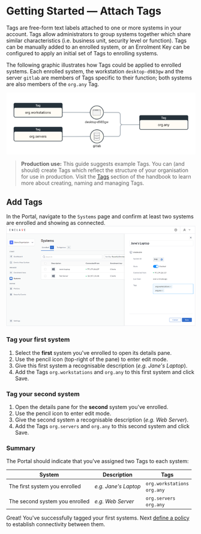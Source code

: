 # Getting Started — Attach Tags

Tags are free-form text labels attached to one or more systems in your account. Tags allow administrators to group systems together which share similar characteristics (i.e. business unit, security level or function). Tags can be manually added to an enrolled system, or an Enrolment Key can be configured to apply an initial set of Tags to enrolling systems.

The following graphic illustrates how Tags could be applied to enrolled systems. Each enrolled system, the workstation `desktop-d983gw` and the server `gitlab` are members of Tags specific to their function; both systems are also members of the `org.any` Tag.

![Illustration of how tags are applied to systems](/images/quick-start/tags.png)

> **Production use:** This guide suggests example Tags. You can (and should) create Tags which reflect the structure of your organisation for use in production. Visit the [Tags](/management/tags#naming) section of the handbook to learn more about creating, naming and managing Tags.

## Add Tags

In the Portal, navigate to the `Systems` page and confirm at least two systems are enrolled and showing as connected.
![Illustration of how tags are applied to systems](/images/quick-start/system-details-pane.png)

### Tag your first system

1. Select the **first** system you've enrolled to open its details pane.
2. Use the pencil icon (top-right of the pane) to enter edit mode. 
3. Give this first system a recognisable description (_e.g. Jane's Laptop_).
4. Add the Tags `org.workstations` and `org.any` to this first system and click Save.


### Tag your second system

1. Open the details pane for the **second** system you've enrolled. 
2. Use the pencil icon to enter edit mode.
3. Give the second system a recognisable description (_e.g. Web Server_).
4. Add the Tags `org.servers` and `org.any` to this second system and click Save.

### Summary

The Portal should indicate that you've assigned two Tags to each system:

| System                         | Description          | Tags                              |
| ------------------------------ | -------------------- | --------------------------------- |
| The first system you enrolled  | _e.g. Jane's Laptop_ | `org.workstations`<br />`org.any` |
| The second system you enrolled | _e.g. Web Server_    | `org.servers`<br />`org.any`      |

Great! You've successfully tagged your first systems. Next [define a policy](/getting-started/define-policy) to establish connectivity between them.

